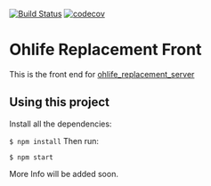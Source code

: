 [![Build Status](https://travis-ci.com/paulx3/ohlife_replacement_front.svg?token=6rs9jppsy6putyG6yr1E&branch=master)](https://travis-ci.com/paulx3/ohlife_replacement_front)
[![codecov](https://codecov.io/gh/paulx3/ohlife_replacement_front/branch/master/graph/badge.svg)](https://codecov.io/gh/paulx3/ohlife_replacement_front)
# Ohlife Replacement Front

This is the front end for [ohlife_replacement_server](https://github.com/paulx3/ohlife_relacement_server)

## Using this project

Install all the dependencies:

`$ npm install`
Then run:

`$ npm start`

More Info will be added soon.

